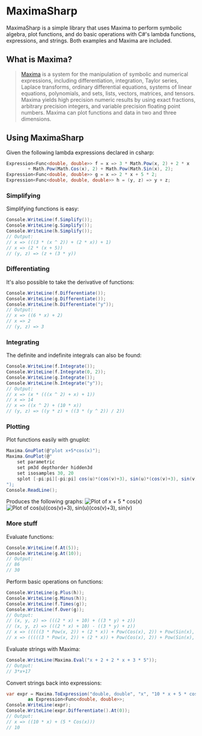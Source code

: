 MaximaSharp
===========
MaximaSharp is a simple library that uses Maxima to perform symbolic algebra, plot functions, and do basic operations with C#'s lambda functions, expressions, and strings. Both examples and Maxima are included.

What is Maxima?
---------------
> [Maxima](http://maxima.sourceforge.net/ "Maxima") is a system for the manipulation of symbolic and numerical expressions, including differentiation, integration, Taylor series, Laplace transforms, ordinary differential equations, systems of linear equations, polynomials, and sets, lists, vectors, matrices, and tensors. Maxima yields high precision numeric results by using exact fractions, arbitrary precision integers, and variable precision floating point numbers. Maxima can plot functions and data in two and three dimensions.

Using MaximaSharp
-----------------
Given the following lambda expressions declared in csharp:
```csharp
Expression<Func<double, double>> f = x => 3 * Math.Pow(x, 2) + 2 * x 
		+ Math.Pow(Math.Cos(x), 2) + Math.Pow(Math.Sin(x), 2);
Expression<Func<double, double>> g = x => 2 * x + 5 * 2;
Expression<Func<double, double, double>> h = (y, z) => y + z;
```

### Simplifying ###
Simplifying functions is easy:
```csharp
Console.WriteLine(f.Simplify());
Console.WriteLine(g.Simplify());
Console.WriteLine(h.Simplify());
// Output:
// x => (((3 * (x ^ 2)) + (2 * x)) + 1)
// x => (2 * (x + 5))
// (y, z) => (z + (3 * y))
```

### Differentiating ###
It's also possible to take the derivative of functions:
```csharp
Console.WriteLine(f.Differentiate());
Console.WriteLine(g.Differentiate());
Console.WriteLine(h.Differentiate("y"));
// Output:
// x => ((6 * x) + 2)
// x => 2
// (y, z) => 3
```

### Integrating ###
The definite and indefinite integrals can also be found:
```csharp
Console.WriteLine(f.Integrate());
Console.WriteLine(f.Integrate(0, 2));
Console.WriteLine(g.Integrate());
Console.WriteLine(h.Integrate("y"));
// Output:
// x => (x * (((x ^ 2) + x) + 1))
// x => 14
// x => ((x ^ 2) + (10 * x))
// (y, z) => ((y * z) + ((3 * (y ^ 2)) / 2))
```

### Plotting ###
Plot functions easily with gnuplot:
```csharp
Maxima.GnuPlot(@"plot x+5*cos(x)");
Maxima.GnuPlot(@"
	set parametric 
	set pm3d depthorder hidden3d
	set isosamples 30, 20
	splot [-pi:pi][-pi:pi] cos(u)*(cos(v)+3), sin(u)*(cos(v)+3), sin(v) w pm
");
Console.ReadLine();
```
Produces the following graphs:
![Plot of x + 5 * cos(x)](http://farm3.staticflickr.com/2859/9458377507_b8deeb31a1_o.png)
![Plot of cos(u)*(cos(v)+3), sin(u)*(cos(v)+3), sin(v)](http://farm6.staticflickr.com/5321/9461158962_42356e823a_o.png)

### More stuff ###
Evaluate functions:
```csharp
Console.WriteLine(f.At(5));
Console.WriteLine(g.At(10));
// Output:
// 86
// 30
```

Perform basic operations on functions:
```csharp
Console.WriteLine(g.Plus(h));
Console.WriteLine(g.Minus(h));
Console.WriteLine(f.Times(g));
Console.WriteLine(f.Over(g));
// Output:
// (x, y, z) => (((2 * x) + 10) + ((3 * y) + z))
// (x, y, z) => (((2 * x) + 10) - ((3 * y) + z))
// x => (((((3 * Pow(x, 2)) + (2 * x)) + Pow(Cos(x), 2)) + Pow(Sin(x), 2)) * ((2 * x) + 10))
// x => (((((3 * Pow(x, 2)) + (2 * x)) + Pow(Cos(x), 2)) + Pow(Sin(x), 2)) / ((2 * x) + 10))
```

Evaluate strings with Maxima:
```csharp
Console.WriteLine(Maxima.Eval("x + 2 + 2 * x + 3 * 5"));
// Output:
// 3*x+17
```

Convert strings back into expressions:
```csharp
var expr = Maxima.ToExpression("double, double", "x", "10 * x + 5 * cos(x)") 
		as Expression<Func<double, double>>;
Console.WriteLine(expr);
Console.WriteLine(expr.Differentiate().At(0));
// Output:
// x => ((10 * x) + (5 * Cos(x)))
// 10
```
